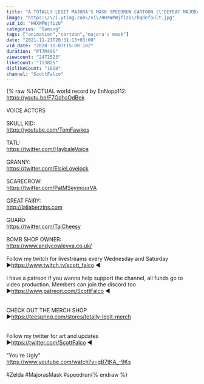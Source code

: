 ```yaml
---
title: "A TOTALLY LEGIT MAJORA'S MASK SPEEDRUN CARTOON (\"DEFEAT MAJORA\" WORLD RECORD)"
image: "https:\/\/i.ytimg.com\/vi\/HHXWPWjfizU\/hqdefault.jpg"
vid_id: "HHXWPWjfizU"
categories: "Gaming"
tags: ["animation","cartoon","majora's mask"]
date: "2021-11-21T20:31:13+03:00"
vid_date: "2020-11-07T15:00:18Z"
duration: "PT7M49S"
viewcount: "2472523"
likeCount: "113825"
dislikeCount: "1858"
channel: "ScottFalco"
---
```

{% raw %}ACTUAL world record by EnNopp112:<br /><a rel="nofollow" target="blank" href="https://youtu.be/F7OdhsOdBek">https://youtu.be/F7OdhsOdBek</a><br /><br />VOICE ACTORS<br /><br />SKULL KID:<br /><a rel="nofollow" target="blank" href="https://youtube.com/TomFawkes">https://youtube.com/TomFawkes</a><br /><br />TATL:<br /><a rel="nofollow" target="blank" href="https://twitter.com/HaybaleVoice">https://twitter.com/HaybaleVoice</a><br /><br />GRANNY:<br /><a rel="nofollow" target="blank" href="https://twitter.com/ElsieLovelock">https://twitter.com/ElsieLovelock</a><br /><br />SCARECROW:<br /><a rel="nofollow" target="blank" href="https://twitter.com/PatMSeymourVA">https://twitter.com/PatMSeymourVA</a><br /><br />GREAT FAIRY:<br /><a rel="nofollow" target="blank" href="http://lailaberzins.com">http://lailaberzins.com</a><br /><br />GUARD:<br /><a rel="nofollow" target="blank" href="https://twitter.com/TaiCheesy">https://twitter.com/TaiCheesy</a><br /><br />BOMB SHOP OWNER:<br /><a rel="nofollow" target="blank" href="https://www.andycowleyva.co.uk/">https://www.andycowleyva.co.uk/</a> <br /><br />Follow my twitch for livestreams every Wednesday and Saturday<br />►<a rel="nofollow" target="blank" href="https://www.twitch.tv/scott_falco">https://www.twitch.tv/scott_falco</a> ◄<br /><br />I have a patreon if you wanna help support the channel, all funds go to video production. Members can join the discord too<br />►<a rel="nofollow" target="blank" href="https://www.patreon.com/ScottFalco">https://www.patreon.com/ScottFalco</a>  ◄<br /><br /><br />CHECK OUT THE MERCH SHOP<br />►<a rel="nofollow" target="blank" href="https://teespring.com/stores/totally-legit-merch">https://teespring.com/stores/totally-legit-merch</a><br /><br /><br />Follow my twitter for art and updates<br />►<a rel="nofollow" target="blank" href="https://twitter.com/ScottFalco">https://twitter.com/ScottFalco</a> ◄<br /><br />&quot;You're Ugly&quot;<br /><a rel="nofollow" target="blank" href="https://www.youtube.com/watch?v=gB7tKA_-9Ks">https://www.youtube.com/watch?v=gB7tKA_-9Ks</a><br /><br />#Zelda #MajorasMask #speedrun{% endraw %}
